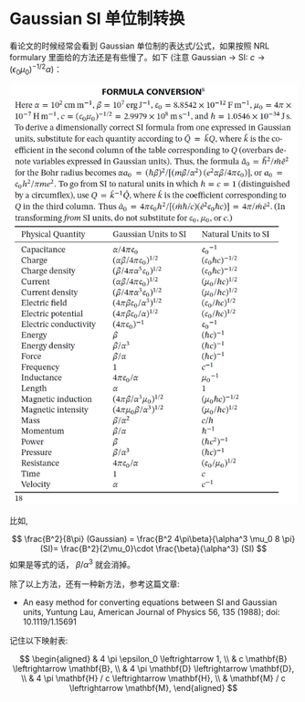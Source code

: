 # Gaussian SI 单位制转换

看论文的时候经常会看到 Gaussian 单位制的表达式/公式，如果按照 NRL formulary 里面给的方法还是有些慢了。如下 (注意 Gaussian $\rightarrow$ SI: $c \rightarrow (\epsilon_0\mu_0)^{-1/2}\alpha$)：

![输入图片说明](https://github.com/ymma98/picx-images-hosting/raw/master/20241021/image.6m3w9oju91.webp)

比如,
 
$$
\frac{B^2}{8\pi} (Gaussian) = \frac{B^2 4\pi\beta}{\alpha^3 \mu_0 8 \pi} (SI)= \frac{B^2}{2\mu_0}\cdot \frac{\beta}{\alpha^3} (SI)
$$
如果是等式的话， $\beta/\alpha^3$ 就会消掉。

除了以上方法，还有一种新方法，参考这篇文章:
* An easy method for converting equations between SI and Gaussian units, Yuntung Lau, American Journal of Physics 56, 135 (1988); doi: 10.1119/1.15691

记住以下映射表:

$$
\begin{aligned}
& 4 \pi \epsilon_0 \leftrightarrow 1, \\
& c \mathbf{B} \leftrightarrow \mathbf{B}, \\
& 4 \pi \mathbf{D} \leftrightarrow \mathbf{D}, \\
& 4 \pi \mathbf{H} / c \leftrightarrow \mathbf{H}, \\
& \mathbf{M} / c \leftrightarrow \mathbf{M},
\end{aligned}
$$

<!--stackedit_data:
eyJoaXN0b3J5IjpbLTIwMDM5MzgzMjQsNjc3NDAzODYsMjAzMz
g4NzI4NiwxNjU3ODA2MTE3LDE2ODI3NzU4OTEsMjExMzkyMDg2
OF19
-->